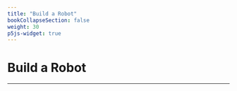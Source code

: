 ```yaml
---
title: "Build a Robot"
bookCollapseSection: false
weight: 30
p5js-widget: true
---
```


# Build a Robot

---
